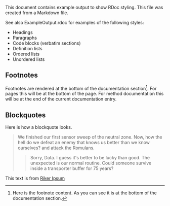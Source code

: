 This document contains example output to show RDoc styling.  This file was
created from a Markdown file.

See also ExampleOutput.rdoc for examples of the following styles:

* Headings
* Paragraphs
* Code blocks (verbatim sections)
* Definition lists
* Ordered lists
* Unordered lists

## Footnotes

Footnotes are rendered at the bottom of the documentation section[^1].  For
pages this will be at the bottom of the page.  For method documentation this
will be at the end of the current documentation entry.

[^1]: Here is the footnote content.  As you can see it is at the bottom of the
documentation section.

## Blockquotes

Here is how a blockquote looks.

> We finished our first sensor sweep of the neutral zone. Now, how the hell do
> we defeat an enemy that knows us better than we know ourselves? and attack
> the Romulans.
>
> > Sorry, Data. I guess it's better to be lucky than good. The unexpected is
> > our normal routine. Could someone survive inside a transporter buffer for
> > 75 years?

This text is from [Riker Ipsum](http://rikeripsum.com)

